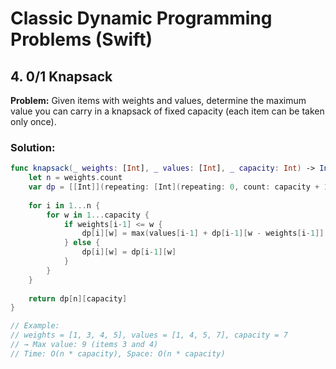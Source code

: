 # Classic Dynamic Programming Problems (Swift)

## 4. 0/1 Knapsack
**Problem:** Given items with weights and values, determine the maximum value you can carry in a knapsack of fixed capacity (each item can be taken only once).

### Solution:
```swift
func knapsack(_ weights: [Int], _ values: [Int], _ capacity: Int) -> Int {
    let n = weights.count
    var dp = [[Int]](repeating: [Int](repeating: 0, count: capacity + 1), count: n + 1)
    
    for i in 1...n {
        for w in 1...capacity {
            if weights[i-1] <= w {
                dp[i][w] = max(values[i-1] + dp[i-1][w - weights[i-1]], dp[i-1][w])
            } else {
                dp[i][w] = dp[i-1][w]
            }
        }
    }
    
    return dp[n][capacity]
}

// Example:
// weights = [1, 3, 4, 5], values = [1, 4, 5, 7], capacity = 7
// → Max value: 9 (items 3 and 4)
// Time: O(n * capacity), Space: O(n * capacity)
```
